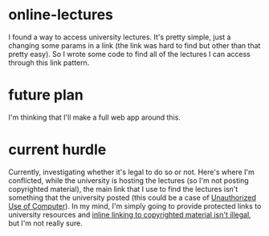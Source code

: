 # online-lectures
I found a way to access university lectures. It's pretty simple, just a changing some params in a link (the link was hard to find but other than that pretty easy).
So I wrote some code to find all of the lectures I can access through this link pattern.

# future plan
I'm thinking that I'll make a full web app around this.

# current hurdle
Currently, investigating whether it's legal to do so or not. Here's where I'm conflicted, while the university is hosting the lectures (so I'm not posting copyrighted material), the main link that I use to find the lectures isn't something that the university posted (this could be a case of [Unauthorized Use of Computer]). In my mind, I'm simply going to provide protected links to university resources and [inline linking to copyrighted material isn't illegal], but I'm not really sure. 


[Unauthorized Use of Computer]: https://laws-lois.justice.gc.ca/eng/acts/C-46/section-342.1.html
[inline linking to copyrighted material isn't illegal]: https://www.dmlp.org/legal-guide/linking-copyrighted-materials
